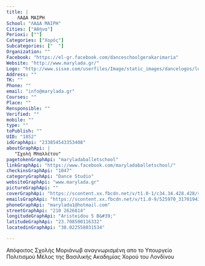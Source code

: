 ```yaml
---
title: |
    ΛΑΔΑ ΜΑΙΡΗ
School: "ΛΑΔΑ ΜΑΙΡΗ"
Cities: ["Αθήνα"]
Perioxi: [""]
Categories: ["Χορός"]
Subcategories: ["  "]
Organization: ""
Facebook: "https://el-gr.facebook.com/danceschoolgerakarimaria"
Website: "http://www.marylada.gr/"
Logo: "http://www.sisxe.com/userfiles/Image/static_images/dancelogos/logo-mary.jpg"
Address: ""
TK: ""
Phone: ""
email: "info@marylada.gr"
Courses: ""
Place: ""
Rensponsible: ""
Verified: ""
mobile: ""
type: ""
toPublish: ""
UID: "1852"
idGraphApi: "233854543353408"
aboutGraphApi: | 
   "Σχολή Μπαλλέτου"
pagetokenGraphApi: "maryladaballetschool"
linkGraphApi: "https://www.facebook.com/maryladaballetschool/"
checkinsGraphApi: "1047"
categoryGraphApi: "Dance Studio"
websiteGraphApi: "www.marylada.gr"
pictureGraphApi: ""
coverGraphApi: "https://scontent.xx.fbcdn.net/v/t1.0-1/c34.34.428.428/s50x50/393401_233854793353383_656287435_n.jpg?oh=31780fc4a2fb4759898c598afab0d4e9&amp;oe=5B37342E"
emailsGraphApi: "https://scontent.xx.fbcdn.net/v/t1.0-9/525970_317019438370251_545904078_n.jpg?oh=f263cfdafdda98745b925e40b932c006&amp;oe=5B026911"
phoneGraphApi: "marylada1@hotmail.com"
streetGraphApi: "210 2626814"
longitudeGraphApi: "Aristeidou 5 B&#39;"
latitudeGraphApi: "23.708500116332"
locatedinGraphApi: "38.022558031534"

---
```


Απόφοιτος Σχολής Μοριάνωβ αναγνωρισμένη απο το Υπουργείο Πολιτισμού Μέλος της Βασιλικής Ακαδημίας Χορού του Λονδίνου

